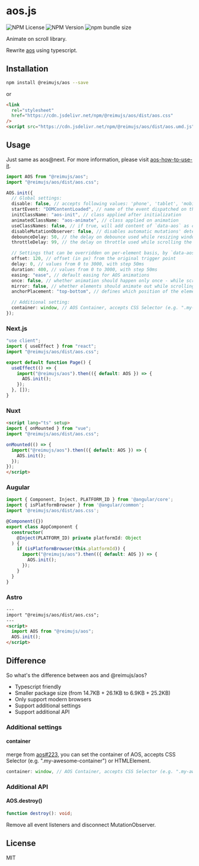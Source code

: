 # aos.js

![NPM License](https://img.shields.io/npm/l/%40reimujs%2Faos) ![NPM Version](https://img.shields.io/npm/v/%40reimujs%2Faos) ![npm bundle size](https://img.shields.io/bundlephobia/min/%40reimujs%2Faos)

Animate on scroll library.

Rewrite [aos](https://github.com/michalsnik/aos) using typescript.

## Installation

```bash
npm install @reimujs/aos --save
```

or

```html
<link
  rel="stylesheet"
  href="https://cdn.jsdelivr.net/npm/@reimujs/aos/dist/aos.css"
/>
<script src="https://cdn.jsdelivr.net/npm/@reimujs/aos/dist/aos.umd.js"></script>
```

## Usage

Just same as aos@next. For more information, please visit [aos-how-to-use-it](https://github.com/michalsnik/aos?tab=readme-ov-file#-how-to-use-it).

```typescript
import AOS from "@reimujs/aos";
import "@reimujs/aos/dist/aos.css";

AOS.init({
  // Global settings:
  disable: false, // accepts following values: 'phone', 'tablet', 'mobile', boolean, expression or function
  startEvent: "DOMContentLoaded", // name of the event dispatched on the document, that AOS should initialize on
  initClassName: "aos-init", // class applied after initialization
  animatedClassName: "aos-animate", // class applied on animation
  useClassNames: false, // if true, will add content of `data-aos` as classes on scroll
  disableMutationObserver: false, // disables automatic mutations' detections (advanced)
  debounceDelay: 50, // the delay on debounce used while resizing window (advanced)
  throttleDelay: 99, // the delay on throttle used while scrolling the page (advanced)

  // Settings that can be overridden on per-element basis, by `data-aos-*` attributes:
  offset: 120, // offset (in px) from the original trigger point
  delay: 0, // values from 0 to 3000, with step 50ms
  duration: 400, // values from 0 to 3000, with step 50ms
  easing: "ease", // default easing for AOS animations
  once: false, // whether animation should happen only once - while scrolling down
  mirror: false, // whether elements should animate out while scrolling past them
  anchorPlacement: "top-bottom", // defines which position of the element regarding to window/container should trigger the animation

  // Additional setting:
  container: window, // AOS Container, accepts CSS Selector (e.g. ".my-awesome-container") or HTMLElement
});
```

### Next.js

```typescript
"use client";
import { useEffect } from "react";
import "@reimujs/aos/dist/aos.css";

export default function Page() {
  useEffect(() => {
    import("@reimujs/aos").then(({ default: AOS }) => {
      AOS.init();
    });
  }, []);
}
```

### Nuxt

```html
<script lang="ts" setup>
import { onMounted } from "vue";
import "@reimujs/aos/dist/aos.css";

onMounted(() => {
  import("@reimujs/aos").then(({ default: AOS }) => {
    AOS.init();
  });
});
</script>
```

### Augular

```typescript
import { Component, Inject, PLATFORM_ID } from '@angular/core';
import { isPlatformBrowser } from '@angular/common';
import '@reimujs/aos/dist/aos.css';

@Component({})
export class AppComponent {
  constructor(
    @Inject(PLATFORM_ID) private platformId: Object
  ) {
    if (isPlatformBrowser(this.platformId)) {
      import("@reimujs/aos").then(({ default: AOS }) => {
        AOS.init();
      });
    }
  }
}
```

### Astro

```html
---
import "@reimujs/aos/dist/aos.css";
---
<script>
  import AOS from "@reimujs/aos";
  AOS.init();
</script>
```

## Difference

So what's the difference between aos and @reimujs/aos?

- Typescript friendly
- Smaller package size (from 14.7KB + 26.1KB to 6.9KB + 25.2KB)
- Only support modern browsers
- Support additional settings
- Support additional API

### Additional settings

#### container

merge from [aos#223](https://github.com/michalsnik/aos/issues/223), you can set the container of AOS, accepts CSS Selector (e.g. ".my-awesome-container") or HTMLElement.

```typescript
container: window, // AOS Container, accepts CSS Selector (e.g. ".my-awesome-container") or HTMLElement
```

### Additional API

#### AOS.destroy()

```typescript
function destroy(): void;
```

Remove all event listeners and disconnect MutationObserver.

## License

MIT
